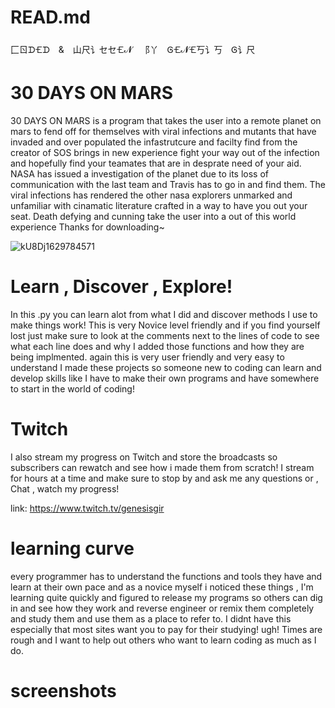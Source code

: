 # READ.md
⼕ㄖᗪ🝗ᗪ & 山尺讠セセ🝗𝓝 ⻏丫 Ꮆ🝗𝓝🝗丂讠丂 Ꮆ讠尺
# 30 DAYS ON MARS
30 DAYS ON MARS is a program that takes the user into a remote planet on mars to fend off for themselves with viral infections and mutants that have invaded and over populated the infastrutcure and facilty find from the creator of SOS brings in new experience fight your way out of the infection and hopefully find your teamates that are in desprate need of your aid. NASA has issued a investigation of the planet due to its loss of communication with the last team and Travis has to go in and find them. The viral infections has rendered the other nasa explorers unmarked and unfamiliar with cinamatic literature crafted in a way to have you out your seat. Death defying and cunning take the user into a out of this world experience Thanks for downloading~

![kU8Dj1629784571](https://user-images.githubusercontent.com/87259615/130560178-fb8e0a93-3472-4ab0-aef1-16910bd03d4b.jpg)




# Learn , Discover , Explore!
In this .py you can learn alot from what I did and discover methods I use to make things work! This is very Novice level friendly
and if you find yourself lost just make sure to look at the comments next to the lines of code to see what each line does and why 
I added those functions and how they are being implmented. again this is very user friendly and very easy to understand I made
these projects so someone new to coding can learn and develop skills like I have to make their own programs and have somewhere to
start in the world of coding!

# Twitch
I also stream my progress on Twitch and store the broadcasts so subscribers can rewatch and see how i made them from scratch! I stream for hours
at a time and make sure to stop by and ask me any questions or , Chat , watch my progress!

link: https://www.twitch.tv/genesisgir 
# learning curve
every programmer has to understand the functions and tools they have and learn at their own pace and as a novice myself i noticed these
things , I'm learning quite quickly and figured to release my programs so others can dig in and see how they work and reverse engineer
or remix them completely and study them and use them as a place to refer to. I didnt have this especially that most sites want you to 
pay for their studying! ugh! Times are rough and I want to help out others who want to learn coding as much as I do.
# screenshots





